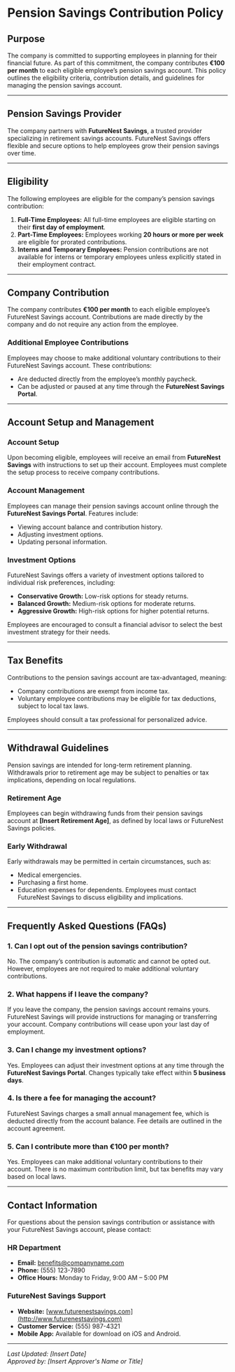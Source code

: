 # Pension Savings Contribution Policy

## Purpose
The company is committed to supporting employees in planning for their financial future. As part of this commitment, the company contributes **€100 per month** to each eligible employee’s pension savings account. This policy outlines the eligibility criteria, contribution details, and guidelines for managing the pension savings account.

---

## Pension Savings Provider
The company partners with **FutureNest Savings**, a trusted provider specializing in retirement savings accounts. FutureNest Savings offers flexible and secure options to help employees grow their pension savings over time.

---

## Eligibility
The following employees are eligible for the company’s pension savings contribution:

1. **Full-Time Employees:** All full-time employees are eligible starting on their **first day of employment**.
2. **Part-Time Employees:** Employees working **20 hours or more per week** are eligible for prorated contributions.
3. **Interns and Temporary Employees:** Pension contributions are not available for interns or temporary employees unless explicitly stated in their employment contract.

---

## Company Contribution
The company contributes **€100 per month** to each eligible employee’s FutureNest Savings account. Contributions are made directly by the company and do not require any action from the employee.

### Additional Employee Contributions
Employees may choose to make additional voluntary contributions to their FutureNest Savings account. These contributions:
- Are deducted directly from the employee’s monthly paycheck.
- Can be adjusted or paused at any time through the **FutureNest Savings Portal**.

---

## Account Setup and Management

### Account Setup
Upon becoming eligible, employees will receive an email from **FutureNest Savings** with instructions to set up their account. Employees must complete the setup process to receive company contributions.

### Account Management
Employees can manage their pension savings account online through the **FutureNest Savings Portal**. Features include:
- Viewing account balance and contribution history.
- Adjusting investment options.
- Updating personal information.

### Investment Options
FutureNest Savings offers a variety of investment options tailored to individual risk preferences, including:
- **Conservative Growth:** Low-risk options for steady returns.
- **Balanced Growth:** Medium-risk options for moderate returns.
- **Aggressive Growth:** High-risk options for higher potential returns.

Employees are encouraged to consult a financial advisor to select the best investment strategy for their needs.

---

## Tax Benefits
Contributions to the pension savings account are tax-advantaged, meaning:
- Company contributions are exempt from income tax.
- Voluntary employee contributions may be eligible for tax deductions, subject to local tax laws.

Employees should consult a tax professional for personalized advice.

---

## Withdrawal Guidelines
Pension savings are intended for long-term retirement planning. Withdrawals prior to retirement age may be subject to penalties or tax implications, depending on local regulations.

### Retirement Age
Employees can begin withdrawing funds from their pension savings account at **[Insert Retirement Age]**, as defined by local laws or FutureNest Savings policies.

### Early Withdrawal
Early withdrawals may be permitted in certain circumstances, such as:
- Medical emergencies.
- Purchasing a first home.
- Education expenses for dependents.
Employees must contact FutureNest Savings to discuss eligibility and implications.

---

## Frequently Asked Questions (FAQs)

### 1. Can I opt out of the pension savings contribution?
No. The company’s contribution is automatic and cannot be opted out. However, employees are not required to make additional voluntary contributions.

### 2. What happens if I leave the company?
If you leave the company, the pension savings account remains yours. FutureNest Savings will provide instructions for managing or transferring your account. Company contributions will cease upon your last day of employment.

### 3. Can I change my investment options?
Yes. Employees can adjust their investment options at any time through the **FutureNest Savings Portal**. Changes typically take effect within **5 business days**.

### 4. Is there a fee for managing the account?
FutureNest Savings charges a small annual management fee, which is deducted directly from the account balance. Fee details are outlined in the account agreement.

### 5. Can I contribute more than €100 per month?
Yes. Employees can make additional voluntary contributions to their account. There is no maximum contribution limit, but tax benefits may vary based on local laws.

---

## Contact Information
For questions about the pension savings contribution or assistance with your FutureNest Savings account, please contact:

### HR Department
- **Email:** benefits@companyname.com  
- **Phone:** (555) 123-7890  
- **Office Hours:** Monday to Friday, 9:00 AM – 5:00 PM  

### FutureNest Savings Support
- **Website:** [www.futurenestsavings.com](http://www.futurenestsavings.com)  
- **Customer Service:** (555) 987-4321  
- **Mobile App:** Available for download on iOS and Android.

---

*Last Updated: [Insert Date]*  
*Approved by: [Insert Approver's Name or Title]*  